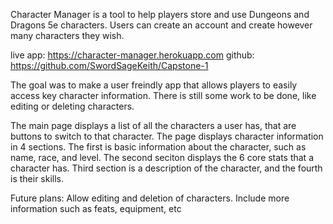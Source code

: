 Character Manager is a tool to help players store and use Dungeons and Dragons 5e characters.
Users can create an account and create however many characters they wish.

live app: https://character-manager.herokuapp.com
github: https://github.com/SwordSageKeith/Capstone-1

The goal was to make a user freindly app that allows players to easily access key character information.
There is still some work to be done, like editing or deleting characters.

The main page displays a list of all the characters a user has, that are buttons to switch to that character.
The page displays character information in 4 sections. The first is basic information about the character,
such as name, race, and level. The second seciton displays the 6 core stats that a character has.
Third section is a description of the character, and the fourth is their skills.

Future plans:
Allow editing and deletion of characters.
Include more information such as feats, equipment, etc
